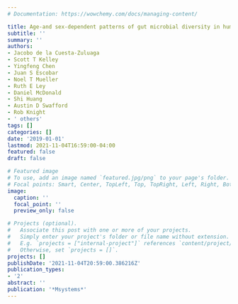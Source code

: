 ```yaml
---
# Documentation: https://wowchemy.com/docs/managing-content/

title: Age-and sex-dependent patterns of gut microbial diversity in human adults
subtitle: ''
summary: ''
authors:
- Jacobo de la Cuesta-Zuluaga
- Scott T Kelley
- Yingfeng Chen
- Juan S Escobar
- Noel T Mueller
- Ruth E Ley
- Daniel McDonald
- Shi Huang
- Austin D Swafford
- Rob Knight
- ' others'
tags: []
categories: []
date: '2019-01-01'
lastmod: 2021-11-04T16:59:00-04:00
featured: false
draft: false

# Featured image
# To use, add an image named `featured.jpg/png` to your page's folder.
# Focal points: Smart, Center, TopLeft, Top, TopRight, Left, Right, BottomLeft, Bottom, BottomRight.
image:
  caption: ''
  focal_point: ''
  preview_only: false

# Projects (optional).
#   Associate this post with one or more of your projects.
#   Simply enter your project's folder or file name without extension.
#   E.g. `projects = ["internal-project"]` references `content/project/deep-learning/index.md`.
#   Otherwise, set `projects = []`.
projects: []
publishDate: '2021-11-04T20:59:00.386216Z'
publication_types:
- '2'
abstract: ''
publication: '*Msystems*'
---
```

